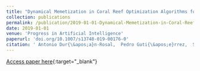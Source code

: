```yaml
---
title: "Dynamical Memetization in Coral Reef Optimization Algorithms for Optimal Time Series Approximation"
collection: publications
permalink: /publication/2019-01-01-Dynamical-Memetization-in-Coral-Reef-Optimization-Algorithms-for-Optimal-Time-Series-Approximation
date: 2019-01-01
venue: 'Progress in Artificial Intelligence'
paperurl: 'doi.org/10.1007/s13748-019-00176-0'
citation: ' Antonio Dur{\&apos;a}n-Rosal,  Pedro Guti{\&apos;e}rrez,  Sancho Salcedo-Sanz,  C{\&apos;e}sar Herv{\&apos;a}s-Mart{\&apos;i}nez, &quot;Dynamical Memetization in Coral Reef Optimization Algorithms for Optimal Time Series Approximation.&quot; Progress in Artificial Intelligence, 2019.'
---
```

[Access paper here](doi.org/10.1007/s13748-019-00176-0){:target="_blank"}
